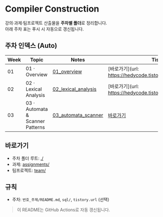 # Compiler Construction

강의·과제·팀프로젝트 산출물을 **주차별 폴더**로 정리합니다.  
아래 주차 표는 푸시 시 자동으로 갱신됩니다.

## 주차 인덱스 (Auto)
| Week | Topic | Notes | Tistory |
|---|---|---|---|
| 01 | 01 · Overview | [01_overview](./01_overview/README.md) | [바로가기](url: https://hedycode.tistory.com/42) |
| 02 | 02 · Lexical Analysis | [02_lexical_analysis](./02_lexical_analysis/README.md) | [바로가기](url: https://hedycode.tistory.com/manage/posts/) |
| 03 | 03 · Automata & Scanner Patterns | [03_automata_scanner](./03_automata_scanner/README.md) | [바로가기](https://hedycode.tistory.com/49) |

## 바로가기
- 주차 폴더 루트: [./](./)
- 과제: [assignments/](./assignments/)
- 팀프로젝트: [team/](./team/)

## 규칙
- 주차: `번호_주제/README.md`, `sql/`, `tistory.url` (선택)

> 이 README는 GitHub Actions로 자동 갱신됩니다.
